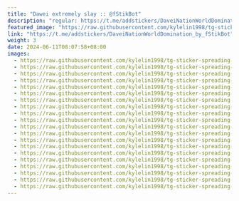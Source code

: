 ```yaml
---
title: "Dawei extremely slay :: @fStikBot"
description: "regular: https://t.me/addstickers/DaveiNationWorldDomination_by_fStikBot"
featured_image: "https://raw.githubusercontent.com/kylelin1998/tg-sticker-spreading-worldwide-images/main/img/dd7c6762-a0d7-47b5-b677-33cb81456c7d.jpg"
link: "https://t.me/addstickers/DaveiNationWorldDomination_by_fStikBot"
weight: 3
date: 2024-06-11T08:07:58+08:00
images:
  - https://raw.githubusercontent.com/kylelin1998/tg-sticker-spreading-worldwide-images/main/img/dd7c6762-a0d7-47b5-b677-33cb81456c7d.jpg
  - https://raw.githubusercontent.com/kylelin1998/tg-sticker-spreading-worldwide-images/main/img/b17f2c0e-dcbc-4813-a76e-1ac5e1d0bfaf.jpg
  - https://raw.githubusercontent.com/kylelin1998/tg-sticker-spreading-worldwide-images/main/img/354cc8fe-ea0c-41ce-9f0b-62fafebcdb78.jpg
  - https://raw.githubusercontent.com/kylelin1998/tg-sticker-spreading-worldwide-images/main/img/7a977077-cf32-4746-9207-2c554c00115f.jpg
  - https://raw.githubusercontent.com/kylelin1998/tg-sticker-spreading-worldwide-images/main/img/fa7b2005-dbca-40f0-9104-8da4b758989a.jpg
  - https://raw.githubusercontent.com/kylelin1998/tg-sticker-spreading-worldwide-images/main/img/9091d689-cf28-4ee9-a7a7-db53bf4ac8dd.jpg
  - https://raw.githubusercontent.com/kylelin1998/tg-sticker-spreading-worldwide-images/main/img/2bb724d9-574e-4cbb-bdb4-8d65fa8e00c1.jpg
  - https://raw.githubusercontent.com/kylelin1998/tg-sticker-spreading-worldwide-images/main/img/e83b7fd6-35de-4c40-a0ec-548780fd8813.jpg
  - https://raw.githubusercontent.com/kylelin1998/tg-sticker-spreading-worldwide-images/main/img/97d69e01-5c2a-4b1d-9ae6-a6e4190284a4.jpg
  - https://raw.githubusercontent.com/kylelin1998/tg-sticker-spreading-worldwide-images/main/img/c80bb170-2165-4e79-95c7-d97f313ec2fc.jpg
  - https://raw.githubusercontent.com/kylelin1998/tg-sticker-spreading-worldwide-images/main/img/01e5e453-6674-47ce-8661-3fbe27afb6d1.jpg
  - https://raw.githubusercontent.com/kylelin1998/tg-sticker-spreading-worldwide-images/main/img/7a464b45-712a-4329-8648-e3f4e2fa2bf2.jpg
  - https://raw.githubusercontent.com/kylelin1998/tg-sticker-spreading-worldwide-images/main/img/fd73af66-bcc2-4ac3-b9cc-b80336c82cb8.jpg
  - https://raw.githubusercontent.com/kylelin1998/tg-sticker-spreading-worldwide-images/main/img/43ab03f6-7510-4439-8742-a27ede928a9d.jpg
  - https://raw.githubusercontent.com/kylelin1998/tg-sticker-spreading-worldwide-images/main/img/a5677b01-0c2c-497f-8257-93332504503d.jpg
  - https://raw.githubusercontent.com/kylelin1998/tg-sticker-spreading-worldwide-images/main/img/c493ccaf-a73b-469b-87cf-1d0392526856.jpg
  - https://raw.githubusercontent.com/kylelin1998/tg-sticker-spreading-worldwide-images/main/img/eb2f7c97-feea-41e7-b345-1e05783c6916.jpg
  - https://raw.githubusercontent.com/kylelin1998/tg-sticker-spreading-worldwide-images/main/img/155dd533-f528-4649-b8a4-b6e973993a54.jpg
  - https://raw.githubusercontent.com/kylelin1998/tg-sticker-spreading-worldwide-images/main/img/bd7b6806-aead-4da0-9f48-26dc674f3bf4.jpg
  - https://raw.githubusercontent.com/kylelin1998/tg-sticker-spreading-worldwide-images/main/img/115d1f6f-a3d7-4364-a325-95b3ed3467a4.jpg
---
```

